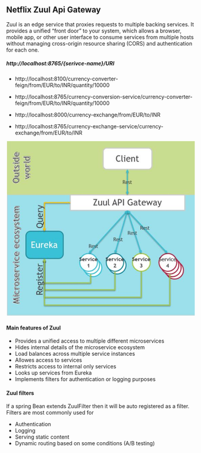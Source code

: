 ## Netflix Zuul Api Gateway

Zuul is an edge service that proxies requests to multiple backing services. It provides a unified “front door” to your system, which allows a browser, mobile app, or other user interface to consume services from multiple hosts without managing cross-origin resource sharing (CORS) and authentication for each one. 

#####  http://localhost:8765/{serivce-name}/URI

- http://localhost:8100/currency-converter-feign/from/EUR/to/INR/quantity/10000
- http://localhost:8765/currency-conversion-service/currency-converter-feign/from/EUR/to/INR/quantity/10000


- http://localhost:8000/currency-exchange/from/EUR/to/INR
- http://localhost:8765/currency-exchange-service/currency-exchange/from/EUR/to/INR



![](images/zuul-api-gateway.jpg)


#### Main features of Zuul

- Provides a unified access to multiple different microservices
- Hides internal details of the microservice ecosystem
- Load balances across multiple service instances
- Allowes access to services
- Restricts access to internal only services
- Looks up services from Eureka
- Implements filters for authentication or logging purposes


#### Zuul filters
If a spring Bean extends ZuulFilter then it will be auto registered as a filter. Filters are most commonly used for

- Authentication
- Logging
- Serving static content
- Dynamic routing based on some conditions (A/B testing)

